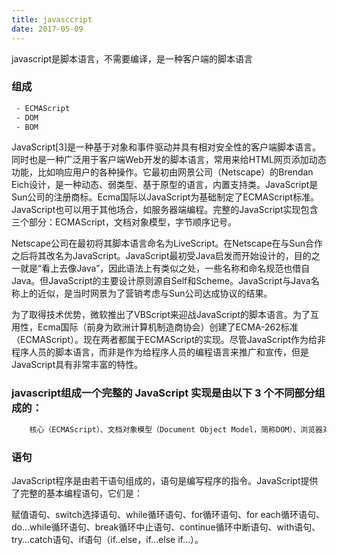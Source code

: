 ```yaml
---
title: javasccript
date: 2017-05-09
---
```

javascript是脚本语言，不需要编译，是一种客户端的脚本语言
### 组成
``` bash
 - ECMAScript
 - DOM
 - BOM
```
JavaScript[3]是一种基于对象和事件驱动并具有相对安全性的客户端脚本语言。同时也是一种广泛用于客户端Web开发的脚本语言，常用来给HTML网页添加动态功能，比如响应用户的各种操作。它最初由网景公司（Netscape）的Brendan Eich设计，是一种动态、弱类型、基于原型的语言，内置支持类。JavaScript是Sun公司的注册商标。Ecma国际以JavaScript为基础制定了ECMAScript标准。JavaScript也可以用于其他场合，如服务器端编程。完整的JavaScript实现包含三个部分：ECMAScript，文档对象模型，字节顺序记号。

Netscape公司在最初将其脚本语言命名为LiveScript。在Netscape在与Sun合作之后将其改名为JavaScript。JavaScript最初受Java启发而开始设计的，目的之一就是“看上去像Java”，因此语法上有类似之处，一些名称和命名规范也借自Java。但JavaScript的主要设计原则源自Self和Scheme。JavaScript与Java名称上的近似，是当时网景为了营销考虑与Sun公司达成协议的结果。

为了取得技术优势，微软推出了VBScript来迎战JavaScript的脚本语言。为了互用性，Ecma国际（前身为欧洲计算机制造商协会）创建了ECMA-262标准（ECMAScript）。现在两者都属于ECMAScript的实现。尽管JavaScript作为给非程序人员的脚本语言，而非是作为给程序人员的编程语言来推广和宣传，但是JavaScript具有非常丰富的特性。
### javascript组成一个完整的 JavaScript 实现是由以下 3 个不同部分组成的：
``` bash
    核心（ECMAScript）、文档对象模型（Document Object Model，简称DOM）、浏览器对象模型（Browser Object Model，简称BOM）。
 ```
### 语句
JavaScript程序是由若干语句组成的，语句是编写程序的指令。JavaScript提供了完整的基本编程语句，它们是：

赋值语句、switch选择语句、while循环语句、for循环语句、for each循环语句、do...while循环语句、break循环中止语句、continue循环中断语句、with语句、try…catch语句、if语句（if..else，if…else if…）。
